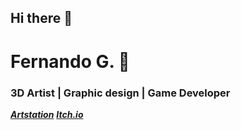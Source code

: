 ## Hi there 👋

<!--
**catalista/catalista** is a ✨ _special_ ✨ repository because its `README.md` (this file) appears on your GitHub profile.

Here are some ideas to get you started:

- 🔭 I’m currently working on ...
- 🌱 I’m currently learning ...
- 👯 I’m looking to collaborate on ...
- 🤔 I’m looking for help with ...
- 💬 Ask me about ...
- 📫 How to reach me: ...
- 😄 Pronouns: ...
- ⚡ Fun fact: ...
-->

# Fernando G. 🎨
### 3D Artist | Graphic design | Game Developer
***[Artstation](https://catalista.artstation.com)***
***[Itch.io](https://catalista.itch.io)***

<!--
**Ubicación:** Madrid, España  
**Contacto:** [Sitio web personal](https://linktr.ee/catalista)

---

## 🎨 **Acerca de mí**
Con formación en Bellas Artes y más de diez años de experiencia, mi pasión por la informática y la animación en 3D me ha llevado a trabajar en diversas disciplinas creativas. Mis áreas principales son:

- **Producción 3D** (Blender, Maya, 3DS Max, ZBrush, Photoshop):
  - Modelado (high y low poly), mapeo UV, shading, texturizado, rigging y animación.
- **Diseño gráfico** (Photoshop, InDesign, Illustrator):
  - Retoque fotográfico, creación de imágenes e ilustraciones, maquetación.
- **Edición de video y post-producción** (Premiere Pro, After Effects):
  - Videos para presentaciones y proyectos.

Actualmente, exploro el uso de motores de videojuegos (Unreal Engine y Unity) e inteligencia artificial orientada a la creación de imágenes (ComfyUI).

---

## 💼 **Experiencia**
### **3D Artist | Diseñador Gráfico | Game Developer**
_Estatus:_ En búsqueda activa de empleo _(Mar 2022 - Actualidad)_  
- Especialización en modelado de props, personajes y entornos.
- Herramientas: Blender, Maya, Unreal Engine, Unity, Photoshop, After Effects.

### **Product Designer - Graphic Designer - 3D**  
_H91 INVESTMENTS S.L._ _(Ago 2021 - Feb 2022)_  
- Diseño de packaging cumpliendo normativas.
- Modelado y animación 3D para visualización.
- Supervisión de proveedores internacionales.

### **3D - Graphic Designer**  
_El Corte Inglés_ _(Sep 2010 - Jun 2021)_  
- Diseño de campañas publicitarias y presentación de proyectos 3D.
- Maquetación a nivel nacional con Adobe Suite.

---

## 📚 **Educación**
- **Centro de Referencia Nacional en Desarrollo Informático y Comunicaciones (Getafe)**:  
  - Desarrollo de videojuegos con Unreal Engine 5 (2023-2024)
  - Desarrollo de videojuegos con Unity (2023)
- **Universidad Complutense de Madrid**:  
  - Licenciatura en Bellas Artes (1999-2005)

---

## 🏆 **Certificaciones y Cursos**
- Autodesk Maya (2007)
- Creación de Retratos 3D Realistas (2022)
- Diseño de videojuegos (2022)

---

## 🗣️ **Idiomas**
- Español: Nativo/Bilingüe  
- Inglés: Competencia básica limitada  
- Italiano: Competencia básica profesional  

---

**¡Descubre más sobre mí!**  
[Portafolio y enlaces](https://linktr.ee/catalista)

-->
